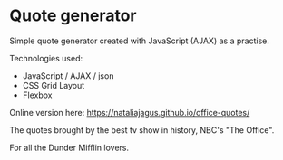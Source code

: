 # Quote generator 

Simple quote generator created with JavaScript (AJAX) as a practise. 

Technologies used:
- JavaScript / AJAX / json 
- CSS Grid Layout
- Flexbox 




Online version here: https://nataliajagus.github.io/office-quotes/

The quotes brought by the best tv show in history, NBC's "The Office".

For all the Dunder Mifflin lovers.  
